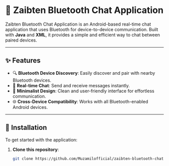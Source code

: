 # 📱 Zaibten Bluetooth Chat Application
Zaibten Bluetooth Chat Application is an Android-based real-time chat application that uses Bluetooth for device-to-device communication. Built with **Java** and **XML**, it provides a simple and efficient way to chat between paired devices.

---

## ✨ Features
- 🔍 **Bluetooth Device Discovery**: Easily discover and pair with nearby Bluetooth devices.
- 💬 **Real-time Chat**: Send and receive messages instantly.
- 🎨 **Minimalist Design**: Clean and user-friendly interface for effortless communication.
- 🌐 **Cross-Device Compatibility**: Works with all Bluetooth-enabled Android devices.

---

## 🚀 Installation

To get started with the application:

1. **Clone this repository**:
   ```bash
   git clone https://github.com/Muzamilofficial/zaibten-bluetooth-chat.git
